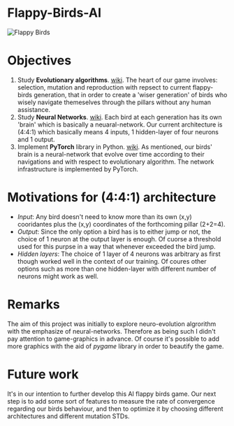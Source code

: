 # Flappy-Birds-AI

![Flappy Birds](resource/image/flappy_birds_demo.gif)




# Objectives 
1. Study **Evolutionary algorithms**. [wiki](https://en.wikipedia.org/wiki/Evolutionary_algorithm). The heart of our game involves: selection, mutation and reproduction with repsect to current flappy-birds generation, that in order to create a 'wiser generation' of birds who wisely navigate themeselves through the pillars without any human assistance. 
2. Study  **Neural Networks**. [wiki](https://en.wikipedia.org/wiki/Artificial_neural_network). Each bird at each generation has its own 'brain' which is basically a neuaral-network. Our current architecture is (4:4:1) which basically means 4 inputs, 1 hidden-layer of four neurons and 1 output. 
3. Implement **PyTorch** library in Python. [wiki](https://en.wikipedia.org/wiki/PyTorch). As mentioned, our birds' brain is a neural-network that evolve over time according to their navigations and with respect to evolutionary algorithm. The network infrastructure is implemented by PyTorch.     

# Motivations for (4:4:1) architecture 
* *Input*: Any bird doesn't need to know more than its own (x,y) cooridantes plus the (x,y) coordinates of the forthcoming pillar (2+2=4). 
* *Output*: Since the only option a bird has is to either jump or not, the choice of 1 neuron at the output layer is enough. Of cuorse a threshold used for this purpse in a way that whenever exceeded the bird jump. 
* *Hidden layers*: The choice of 1 layer of 4 neurons was arbitrary as first though worked well in the context of our training. Of coures other options such as more than one hidden-layer with different number of neurons might work as well.

# Remarks
The aim of this project was initially to explore neuro-evolution algrorithm with the emphasize of neural-networks. Therefore as being such I didn't pay attention to game-graphics in advance. Of course it's possible to add more graphics with the aid of *pygame* library in order to beautify the game.   

# Future work 
It's in our intention to further develop this AI flappy birds game. Our next step is to add some sort of features to measure the rate of convergence regarding our birds behaviour, and then to optimize it by choosing different architectures and different mutation STDs. 
